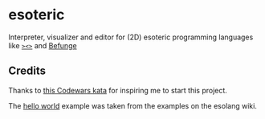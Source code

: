 # esoteric

Interpreter, visualizer and editor for (2D) esoteric programming languages like [`><>`](https://esolangs.org/wiki/Fish) and [Befunge](https://esolangs.org/wiki/Befunge)

## Credits

Thanks to [this Codewars kata](https://www.codewars.com/kata/526c7b931666d07889000a3c/) for inspiring me to start this project.

The [hello world](examples/hello_world.befunge) example was taken from the examples on the esolang wiki.
